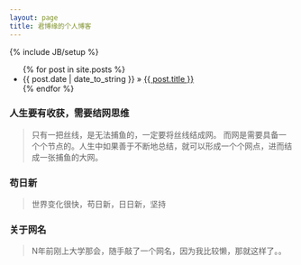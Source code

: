 ```yaml
---
layout: page
title: 君博缘的个人博客
---
```

{% include JB/setup %}

<ul class="posts">
  {% for post in site.posts %}
    <li><span>{{ post.date | date_to_string }}</span> &raquo; <a href="{{ BASE_PATH }}{{ post.url }}">{{ post.title }}</a></li>
  {% endfor %}
</ul>


### 人生要有收获，需要结网思维
>只有一把丝线，是无法捕鱼的，一定要将丝线结成网。
而网是需要具备一个个节点的。人生中如果善于不断地总结，就可以形成一个个网点，进而结成一张捕鱼的大网。

### 苟日新
   >世界变化很快，苟日新，日日新，坚持    
    
### 关于网名
>N年前刚上大学那会，随手敲了一个网名，因为我比较懒，那就这样了。。



